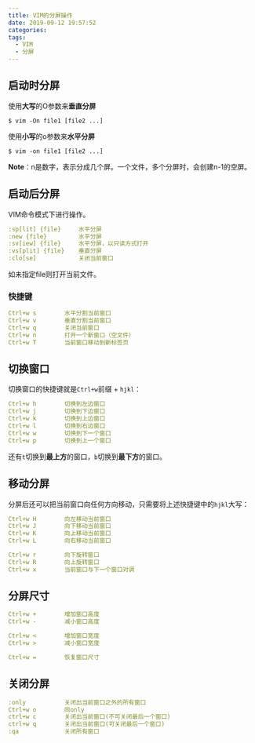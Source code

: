 ```yaml
---
title: VIM的分屏操作
date: 2019-09-12 19:57:52
categories:
tags:
  - VIM
  - 分屏
---
```


## 启动时分屏

使用**大写**的O参数来**垂直分屏**

```shell
$ vim -On file1 [file2 ...]
```

使用**小写**的o参数来**水平分屏**

```shell
$ vim -on file1 [file2 ...]
```

**Note**：n是数字，表示分成几个屏。一个文件，多个分屏时，会创建n-1的空屏。

## 启动后分屏

VIM命令模式下进行操作。

```yaml
:sp[lit] {file}     水平分屏
:new {file}         水平分屏
:sv[iew] {file}     水平分屏，以只读方式打开
:vs[plit] {file}    垂直分屏
:clo[se]            关闭当前窗口
```

如未指定file则打开当前文件。

### 快捷键

```yaml
Ctrl+w s        水平分割当前窗口
Ctrl+w v        垂直分割当前窗口
Ctrl+w q        关闭当前窗口
Ctrl+w n        打开一个新窗口（空文件）
Ctrl+w T        当前窗口移动到新标签页
```



## 切换窗口

切换窗口的快捷键就是`Ctrl+w`前缀 + `hjkl`：

```yaml
Ctrl+w h        切换到左边窗口
Ctrl+w j        切换到下边窗口
Ctrl+w k        切换到上边窗口
Ctrl+w l        切换到右边窗口
Ctrl+w w        切换到下一个窗口
Ctrl+w p        切换到上一个窗口
```

还有`t`切换到**最上方**的窗口，`b`切换到**最下方**的窗口。

## 移动分屏

分屏后还可以把当前窗口向任何方向移动，只需要将上述快捷键中的`hjkl`大写：

```yaml
Ctrl+w H        向左移动当前窗口
Ctrl+w J        向下移动当前窗口
Ctrl+w K        向上移动当前窗口
Ctrl+w L        向右移动当前窗口

Ctrl+w r        向下旋转窗口
Ctrl+w R        向上旋转窗口
Ctrl+w x        当前窗口与下一个窗口对调
```



## 分屏尺寸



```yaml
Ctrl+w +        增加窗口高度
Ctrl+w -        减小窗口高度

Ctrl+w <        增加窗口宽度
Ctrl+w >        减小窗口宽度

Ctrl+w =        恢复窗口尺寸
```



## 关闭分屏



```yaml
:only           关闭出当前窗口之外的所有窗口
Ctrl+w o        同only
ctrl+w c        关闭出当前窗口(不可关闭最后一个窗口)
ctrl+w q        关闭出当前窗口(可关闭最后一个窗口)
:qa             关闭所有窗口
```



